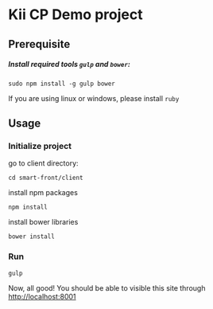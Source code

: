 # Kii CP Demo project

## Prerequisite
##### Install required tools `gulp` and `bower`:
```
sudo npm install -g gulp bower
```

If you are using linux or windows, please install ```ruby```

## Usage

### Initialize project

go to client directory:

```
cd smart-front/client
```

install npm packages

```
npm install
```

install bower libraries

```
bower install
```

### Run

```
gulp
```

Now, all good! You should be able to visible this site through [http://localhost:8001](http://localhost:8001)